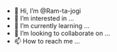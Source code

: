- 👋 Hi, I’m @Ram-ta-jogi
- 👀 I’m interested in ...
- 🌱 I’m currently learning ...
- 💞️ I’m looking to collaborate on ...
- 📫 How to reach me ...

<!---
Ram-ta-jogi/Ram-ta-jogi is a ✨ special ✨ repository because its `README.md` (this file) appears on your GitHub profile.
You can click the Preview link to take a look at your changes.
--->
